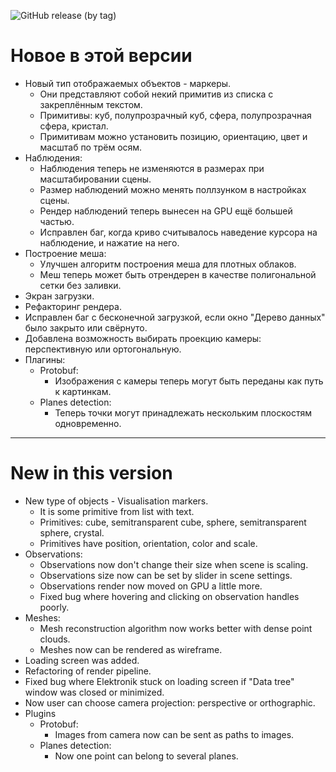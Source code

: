 ![GitHub release (by tag)](https://img.shields.io/github/downloads/dioram/Elektronik/v4.0.0-rc2/total)

# Новое в этой версии
- Новый тип отображаемых объектов - маркеры. 
  - Они представляют собой некий примитив из списка с закреплённым текстом.
  - Примитивы: куб, полупрозрачный куб, сфера, полупрозрачная сфера, кристал.
  - Примитивам можно установить позицию, ориентацию, цвет и масштаб по трём осям.
- Наблюдения:
  - Наблюдения теперь не изменяются в размерах при масштабировании сцены.
  - Размер наблюдений можно менять поллзунком в настройках сцены.
  - Рендер наблюдений теперь вынесен на GPU ещё большей частью.
  - Исправлен баг, когда криво считывалось наведение курсора на наблюдение, и нажатие на него.
- Построение меша:
  - Улучшен алгоритм построения меша для плотных облаков.
  - Меш теперь может быть отрендерен в качестве полигональной сетки без заливки.
- Экран загрузки.
- Рефакторинг рендера.
- Исправлен баг с бесконечной загрузкой, если окно "Дерево данных" было закрыто или свёрнуто.
- Добавлена возможность выбирать проекцию камеры: перспективную или ортогональную.
- Плагины:
  - Protobuf:
    - Изображения с камеры теперь могут быть переданы как путь к картинкам.
  - Planes detection:
    - Теперь точки могут принадлежать нескольким плоскостям одновременно.
    
-----------------------

# New in this version
- New type of objects - Visualisation markers.
  - It is some primitive from list with text.
  - Primitives: cube, semitransparent cube, sphere, semitransparent sphere, crystal.
  - Primitives have position, orientation, color and scale.
- Observations:
  - Observations now don't change their size when scene is scaling.
  - Observations size now can be set by slider in scene settings.
  - Observations render now moved on GPU a little more.
  - Fixed bug where hovering and clicking on observation handles poorly.
- Meshes:
  - Mesh reconstruction algorithm now works better with dense point clouds.
  - Meshes now can be rendered as wireframe.
- Loading screen was added.
- Refactoring of render pipeline.
- Fixed bug where Elektronik stuck on loading screen if "Data tree" window was closed or minimized.
- Now user can choose camera projection: perspective or orthographic.
- Plugins
  - Protobuf:
    - Images from camera now can be sent as paths to images.
  - Planes detection:
    - Now one point can belong to several planes.